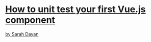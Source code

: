 # [How to unit test your first Vue.js component](medium)

[by Sarah Dayan](medium)

[medium]: https://medium.freecodecamp.org/how-to-unit-test-your-first-vue-js-component-14db6e1e360d

